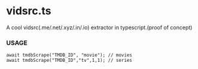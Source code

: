 # vidsrc.ts
A cool vidsrc(.me/.net/.xyz/.in/.io) extractor in typescript.(proof of concept)


### USAGE
```
await tmdbScrape("TMDB_ID", "movie"); // movies
await tmdbScrape("TMDB_ID","tv",1,1); // series
```
